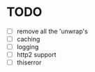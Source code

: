 # TODO

- [ ] remove all the 'unwrap's
- [ ] caching
- [ ] logging
- [ ] http2 support
- [ ] thiserror
